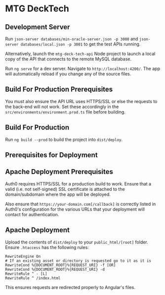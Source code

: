 # MTG DeckTech

## Development Server

Run `json-server databases/min-oracle-server.json -p 3000` and `json-server databases/local.json -p 3001` to get the test APIs running.

Alternatively, launch the `mtg-deck-tech-api` Node project to launch a local copy of the API that connects to the remote MySQL database.

Run `ng serve` for a dev server. Navigate to `http://localhost:4200/`. The app will automatically reload if you change any of the source files.

## Build For Production Prerequisites

You must also ensure the API URL uses HTTPS/SSL or else the requests to the back-end will not work. Set these accordingly in the `src/environments/environment.prod.ts` file before building.

## Build For Production

Run `ng build --prod` to build the project into `dist/deploy`.

## Prerequisites for Deployment

## Apache Deployment Prerequisites

Auth0 requires HTTPS/SSL for a production build to work. Ensure that a valid (i.e. not self-signed) SSL certificate is attached to the domain/subdomain where the app will be deployed.

Also ensure that `https://your-domain.com[/callback]` is correctly listed in Auth0's configuration for the various URLs that your deployment will contact for authentication.

## Apache Deployment

Upload the contents of `dist/deploy` to your `public_html/[root]` folder. Ensure `.htaccess` has the following rules:
```
RewriteEngine On
# If an existing asset or directory is requested go to it as it is
RewriteCond %{DOCUMENT_ROOT}%{REQUEST_URI} -f [OR]
RewriteCond %{DOCUMENT_ROOT}%{REQUEST_URI} -d
RewriteRule ^ - [L]
RewriteRule ^ /index.html
```

This ensures requests are redirected properly to Angular's files.